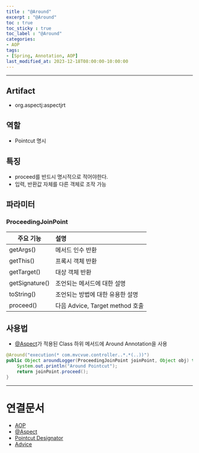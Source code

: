 ```yaml
---
title : "@Around"
excerpt : "@Around"
toc : true
toc_sticky : true
toc_label : "@Around"
categories:
- AOP
tags:
- [Spring, Annotation, AOP]
last_modified_at: 2023-12-18T08:00:00-10:00:00
---
```

  
---
  
## Artifact
- org.aspectj:aspectjrt
  
## 역할
- Pointcut 명시
  
## 특징
- proceed를 반드시 명시적으로 적어야한다.
- 입력, 반환값 자체를 다른 객체로 조작 가능
  
## 파라미터
  
### ProceedingJoinPoint
  
| 주요 기능          | 설명                          |
| -------------- | :-------------------------- |
| getArgs()      | 메서드 인수 반환                   |
| getThis()      | 프록시 객체 반환                   |
| getTarget()    | 대상 객체 반환                    |
| getSignature() | 조언되는 메서드에 대한 설명             |
| toString()     | 조언되는 방법에 대한 유용한 설명          |
| proceed()      | 다음 Advice, Target method 호출 |
  
## 사용법
- [@Aspect](../../aop/aop-@Aspect)가 적용된 Class 하위 메서드에 Around Annotation을 사용
  
```java
@Around("execution(* com.mvcvue.controller..*.*(..))")  
public Object aroundLogger(ProceedingJoinPoint joinPoint, Object obj) throws Throwable{  
    System.out.println("Around Pointcut");  
    return joinPoint.proceed();  
}
```

---
  
# 연결문서
-  [AOP](../../spring/spring-AOP)
- [@Aspect](../../aop/aop-@Aspect)
- [Pointcut Designator](../../spring/spring-Pointcut-Designator)
- [Advice](../../spring/spring-Advice)